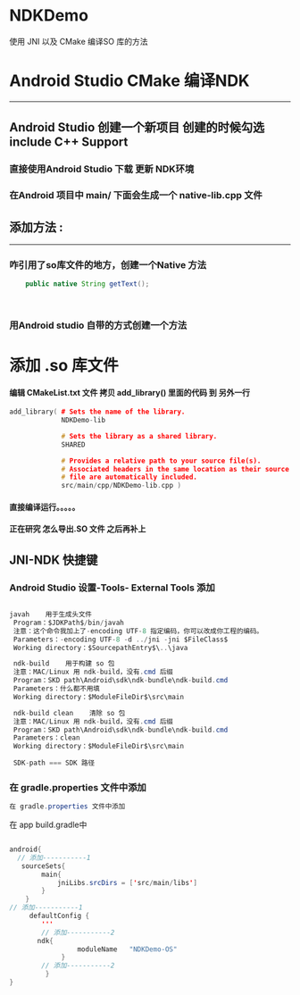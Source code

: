 # NDKDemo
使用 JNI 以及 CMake 编译SO 库的方法


# Android Studio CMake 编译NDK
---
## Android Studio 创建一个新项目  创建的时候勾选 include C++ Support  



### 直接使用Android Studio 下载 更新 NDK环境


### 在Android 项目中 main/ 下面会生成一个 native-lib.cpp 文件

## 添加方法 :  
---
###  咋引用了so库文件的地方，创建一个Native 方法

```java
    public native String getText();
     
     
```

### 用Android studio 自带的方式创建一个方法


# 添加 .so 库文件

#### 编辑 CMakeList.txt 文件 拷贝  add_library() 里面的代码 到 另外一行

```C++
add_library( # Sets the name of the library.
             NDKDemo-lib

             # Sets the library as a shared library.
             SHARED

             # Provides a relative path to your source file(s).
             # Associated headers in the same location as their source
             # file are automatically included.
             src/main/cpp/NDKDemo-lib.cpp )

```


#### 直接编译运行。。。。。

#### 正在研究 怎么导出.SO 文件  之后再补上


##  JNI-NDK 快捷键
 ### Android Studio 设置-Tools- External Tools 添加
 
 ```java 
 
 javah    用于生成头文件
  Program：$JDKPath$/bin/javah
  注意：这个命令我加上了-encoding UTF-8 指定编码，你可以改成你工程的编码。
  Parameters：-encoding UTF-8 -d ../jni -jni $FileClass$
  Working directory：$SourcepathEntry$\..\java

  ndk-build    用于构建 so 包
  注意：MAC/Linux 用 ndk-build，没有.cmd 后缀
  Program：SKD path\Android\sdk\ndk-bundle\ndk-build.cmd
  Parameters：什么都不用填
  Working directory：$ModuleFileDir$\src\main

  ndk-build clean    清除 so 包
  注意：MAC/Linux 用 ndk-build，没有.cmd 后缀
  Program：SKD path\Android\sdk\ndk-bundle\ndk-build.cmd
  Parameters：clean
  Working directory：$ModuleFileDir$\src\main
  
  SDK-path === SDK 路径
 
 ```

### 在 gradle.properties 文件中添加
```java
在 gradle.properties 文件中添加
```

在 app build.gradle中
```java

android{
  // 添加-----------1
   sourceSets{
        main{
            jniLibs.srcDirs = ['src/main/libs']
        }
    }
// 添加-----------1
     defaultConfig {
        '''
        // 添加-----------2
       ndk{
                 moduleName   "NDKDemo-OS"
             }
        // 添加-----------2
         }
}




```




